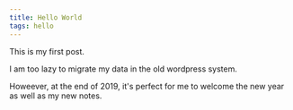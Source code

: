 ```yaml
---
title: Hello World
tags: hello
---
```

This is my first post.

<!--more-->

I am too lazy to migrate my data in the old wordpress system.

Howeever, at the end of 2019, it's perfect for me to welcome the new year as well as my new notes.